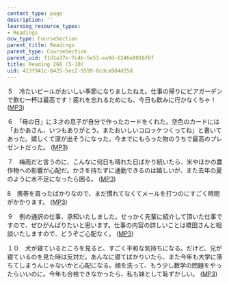 ```yaml
---
content_type: page
description: ''
learning_resource_types:
- Readings
ocw_type: CourseSection
parent_title: Readings
parent_type: CourseSection
parent_uid: f1d1a37e-7c4b-5e53-ea9d-6246e8016f6f
title: Reading 26B (5-10)
uid: 413f941c-8425-5ec2-9599-8cdca9d4d25d
---
```


５　冷たいビールがおいしい季節になりましたねえ。仕事の帰りにビアガーデンで飲む一杯は最高です！疲れを忘れるためにも、今日も飲みに行かなくちゃ！ ([MP3](/ans7870/21f/21f.505/f05/audio/Lesson26B-5.mp3))

６　「母の日」に３才の息子が自分で作ったカードをくれた。空色のカードには「おかあさん、いつもありがとう。またおいしいコロッケつくってね」と書いてあった。嬉しくて涙が出そうになった。今までにもらった物のうちで最高のプレゼントだった。 ([MP3](/ans7870/21f/21f.505/f05/audio/Lesson26B-6.mp3))

７　梅雨だと言うのに、こんなに何日も晴れた日ばかり続いたら、米やほかの農作物への影響が心配だ。かさを持たずに通勤できるのは嬉しいが、また去年の夏のように水不足になったら困る。 ([MP3](/ans7870/21f/21f.505/f05/audio/Lesson26B-7.mp3))

8　携帯を買ったばかりなので、まだ慣れてなくてメールを打つのにすごく時間がかかります。 ([MP3](/ans7870/21f/21f.505/f05/audio/Lesson26B-8.mp3))

９　例の通訳の仕事、承知いたしました。せっかく先輩に紹介して頂いた仕事ですので、ぜひがんばりたいと思います。仕事の内容の詳しいことは橋田さんと相談いたしますので、どうぞご心配なく。 ([MP3](/ans7870/21f/21f.505/f05/audio/Lesson26B-9.mp3))

１０　犬が寝ているところを見ると、すごく平和な気持ちになる。だけど、兄が寝ているのを見た時は反対だ。あんなに寝てばかりいたら、また今年も大学に落ちてしまうんじゃないかと心配になる。顔を洗って、もう少し数学の問題をやったらいいのに。今年も合格できなかったら、私も妹として恥ずかしい。 ([MP3](/ans7870/21f/21f.505/f05/audio/Lesson26B-10.mp3))